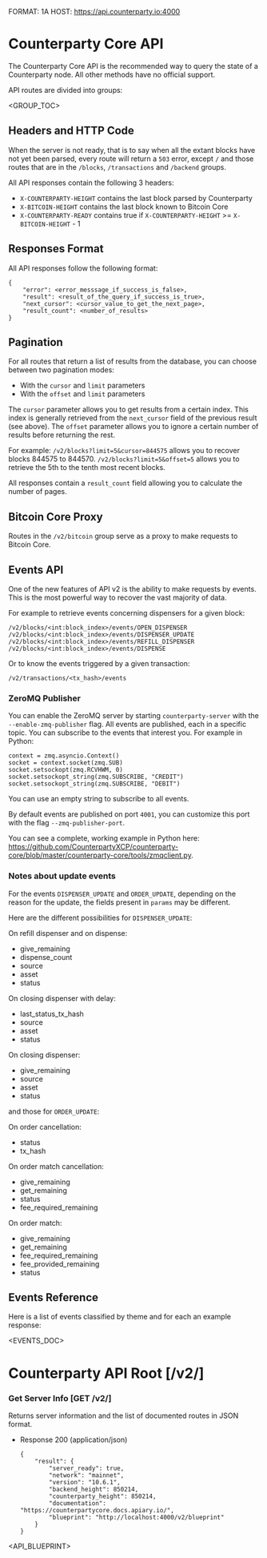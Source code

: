 FORMAT: 1A
HOST: https://api.counterparty.io:4000

# Counterparty Core API

The Counterparty Core API is the recommended way to query the state of a Counterparty node. All other methods have no official support.

API routes are divided into groups:

<GROUP_TOC>

## Headers and HTTP Code

When the server is not ready, that is to say when all the extant blocks have not yet been parsed, every route will return a `503` error, except `/` and those routes that are in the `/blocks`, `/transactions` and `/backend` groups.

All API responses contain the following 3 headers:

* `X-COUNTERPARTY-HEIGHT` contains the last block parsed by Counterparty
* `X-BITCOIN-HEIGHT` contains the last block known to Bitcoin Core
* `X-COUNTERPARTY-READY` contains true if `X-COUNTERPARTY-HEIGHT` >= `X-BITCOIN-HEIGHT` - 1

## Responses Format

All API responses follow the following format:

```
{
    "error": <error_messsage_if_success_is_false>,
    "result": <result_of_the_query_if_success_is_true>,
    "next_cursor": <cursor_value_to_get_the_next_page>,
    "result_count": <number_of_results>
}
```

## Pagination

For all routes that return a list of results from the database, you can choose between two pagination modes:

- With the `cursor` and `limit` parameters
- With the `offset` and `limit` parameters

The `cursor` parameter allows you to get results from a certain index. This index is generally retrieved from the `next_cursor` field of the previous result (see above).
The `offset` parameter allows you to ignore a certain number of results before returning the rest.

For example:
`/v2/blocks?limit=5&cursor=844575` allows you to recover blocks 844575 to 844570.
`/v2/blocks?limit=5&offset=5` allows you to retrieve the 5th to the tenth most recent blocks.

All responses contain a `result_count` field allowing you to calculate the number of pages.

## Bitcoin Core Proxy

Routes in the `/v2/bitcoin` group serve as a proxy to make requests to Bitcoin Core.

## Events API

One of the new features of API v2 is the ability to make requests by events. This is the most powerful way to recover the vast majority of data.

For example to retrieve events concerning dispensers for a given block:

```
/v2/blocks/<int:block_index>/events/OPEN_DISPENSER
/v2/blocks/<int:block_index>/events/DISPENSER_UPDATE
/v2/blocks/<int:block_index>/events/REFILL_DISPENSER
/v2/blocks/<int:block_index>/events/DISPENSE
```

Or to know the events triggered by a given transaction:

`/v2/transactions/<tx_hash>/events`

### ZeroMQ Publisher

You can enable the ZeroMQ server by starting `counterparty-server` with the `--enable-zmq-publisher` flag.
All events are published, each in a specific topic. You can subscribe to the events that interest you. For example in Python:

```
context = zmq.asyncio.Context()
socket = context.socket(zmq.SUB)
socket.setsockopt(zmq.RCVHWM, 0)
socket.setsockopt_string(zmq.SUBSCRIBE, "CREDIT")
socket.setsockopt_string(zmq.SUBSCRIBE, "DEBIT")
```

You can use an empty string to subscribe to all events.

By default events are published on port `4001`, you can customize this port with the flag `--zmq-publisher-port`.

You can see a complete, working example in Python here: https://github.com/CounterpartyXCP/counterparty-core/blob/master/counterparty-core/tools/zmqclient.py.


### Notes about update events

For the events `DISPENSER_UPDATE` and `ORDER_UPDATE`, depending on the reason for the update, the fields present in `params` may be different.

Here are the different possibilities for `DISPENSER_UPDATE`:

On refill dispenser and on dispense:

- give_remaining
- dispense_count
- source
- asset
- status

On closing dispenser with delay:

- last_status_tx_hash
- source
- asset
- status

On closing dispenser:

- give_remaining
- source
- asset
- status

and those for `ORDER_UPDATE`:

On order cancellation:

- status
- tx_hash

On order match cancellation:

- give_remaining
- get_remaining
- status
- fee_required_remaining

On order match:

- give_remaining
- get_remaining
- fee_required_remaining
- fee_provided_remaining
- status

## Events Reference

Here is a list of events classified by theme and for each an example response:

<EVENTS_DOC>

# Counterparty API Root [/v2/]

### Get Server Info [GET /v2/]

Returns server information and the list of documented routes in JSON format.

+ Response 200 (application/json)

    ```
    {
        "result": {
            "server_ready": true,
            "network": "mainnet",
            "version": "10.6.1",
            "backend_height": 850214,
            "counterparty_height": 850214,
            "documentation": "https://counterpartycore.docs.apiary.io/",
            "blueprint": "http://localhost:4000/v2/blueprint"
        }
    }
    ```

<API_BLUEPRINT>
